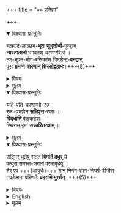+++
title = "०० प्रतिज्ञा"

+++


<details open><summary>विश्वास-प्रस्तुतिः</summary>

चक्रादि-लाञ्छन-**भृतः** **सुधृतोर्ध्व**-पुण्ड्रान्  
**न्यस्तात्मनो** भगवतश् चरणारविन्दे ।  
तद्-भुक्त-भोग-रसिकांस् त्रिदशेन्द्र-**वन्द्यान्**  
पुंसः **प्रमाण-शरणान् शिरसोद्वहामः**॥+++(5)+++
</details>

<details><summary>विषयः</summary>

श्रीवैष्णवः, ताप-संस्कारः, पुण्ड्रम्, वैष्णवः
</details>


<details><summary>मूलम्</summary>

चक्रादिलाञ्छनभृतः सुधृतोर्ध्वपुण्ड्रान्  न्यस्तात्मनो भगवतश्चरणारविन्दे ।  
तद्भुक्तभोगरसिकांस्त्रिदशेन्द्रवन्द्यान् पुंसः प्रमाणशरणान् शिरसोद्वहामः ॥
</details>


<details open><summary>विश्वास-प्रस्तुतिः</summary>

यति-पति-चरणाम्भो-रुह-  
रजः-प्रभावेन **सन्निवृत्त**-रजाः ।  
**विदधाति** वेङ्कटेशः  
स्थिराम् इमां **सच्चरितरक्षाम्** ॥
</details>

<details><summary>मूलम्</summary>

यतिपतिचरणाम्भोरुहरजःप्रभावेन सन्निवृत्तरजाः ।  
विदधाति वेङ्कटेशः स्थिरामिमां सच्चरितरक्षाम् ॥
</details>


<details open><summary>विश्वास-प्रस्तुतिः</summary>

सद्भिर् धृतेषु सततं **विमतिं दधुर्** ये  
पत्युस् समस्त-जगतां परमायुधेषु ।  
तैर् एव +++(आयुधैः)+++ तान् निगम-शाण-निघर्ष-दीप्तैस्  
तर्कात्मना परिणतैः **प्रहरामि मूर्खान्**॥+++(5)+++
</details>

<details><summary>विषयः</summary>

ताप-संस्कारः, प्रौढोक्तिः
</details>


<details><summary>English</summary>

Those who keep bearing ill-will towards the supreme weapons of the lord of all worlds which are worn by the goodly,  
by those only, blazing due to abrasion on the veda-stone and turned into logical arguments, will I strike those fools.
</details>

<details><summary>मूलम्</summary>

सद्भिर्धृतेषु सततं विमतिं दधुर्ये पत्युस्समस्तजगतां परमायुधेषु ।  
तैरेव तान्निगमशाणनिघर्षदीप्तैस्तर्कात्मना परिणतैः प्रहरामि मूर्खान् ॥
</details>



